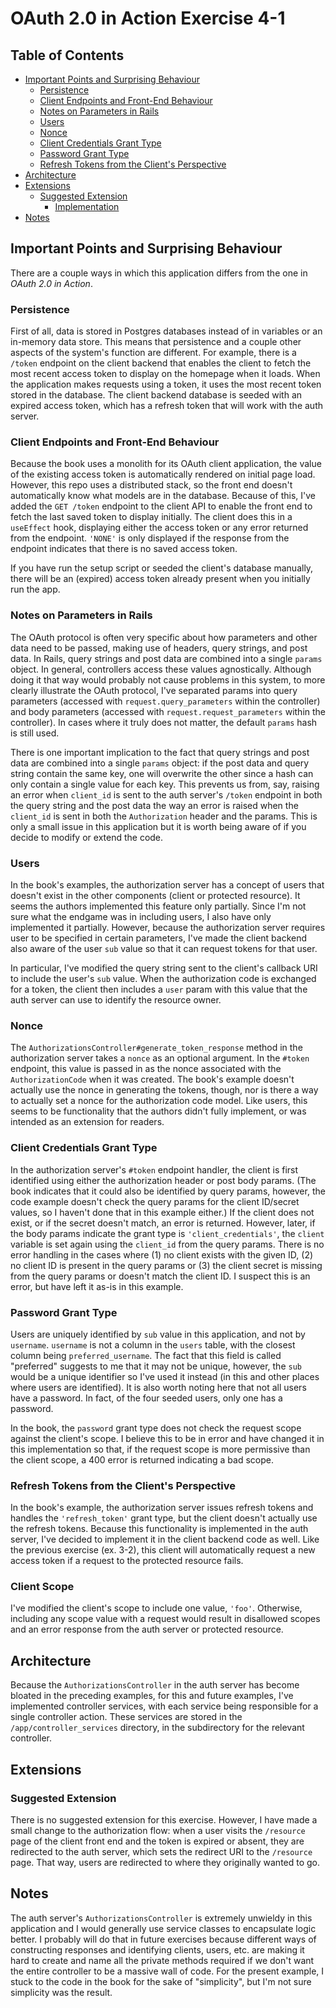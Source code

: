 # OAuth 2.0 in Action Exercise 4-1

## Table of Contents

* [Important Points and Surprising Behaviour](#important-points-and-surprising-behaviour)
  * [Persistence](#persistence)
  * [Client Endpoints and Front-End Behaviour](#client-endpoints-and-front-end-behaviour)
  * [Notes on Parameters in Rails](#notes-on-parameters-in-rails)
  * [Users](#users)
  * [Nonce](#nonce)
  * [Client Credentials Grant Type](#client-credentials-grant-type)
  * [Password Grant Type](#password-grant-type)
  * [Refresh Tokens from the Client's Perspective](#refresh-tokens-from-the-clients-perspective)
* [Architecture](#architecture)
* [Extensions](#extensions)
  * [Suggested Extension](#suggested-extension)
    * [Implementation](#implementation)
* [Notes](#notes)

## Important Points and Surprising Behaviour

There are a couple ways in which this application differs from the one in _OAuth 2.0 in Action_.

### Persistence

First of all, data is stored in Postgres databases instead of in variables or an in-memory data store. This means that persistence and a couple other aspects of the system's function are different. For example, there is a `/token` endpoint on the client backend that enables the client to fetch the most recent access token to display on the homepage when it loads. When the application makes requests using a token, it uses the most recent token stored in the database. The client backend database is seeded with an expired access token, which has a refresh token that will work with the auth server.

### Client Endpoints and Front-End Behaviour

Because the book uses a monolith for its OAuth client application, the value of the existing access token is automatically rendered on initial page load. However, this repo uses a distributed stack, so the front end doesn't automatically know what models are in the database. Because of this, I've added the `GET /token` endpoint to the client API to enable the front end to fetch the last saved token to display initially. The client does this in a `useEffect` hook, displaying either the access token or any error returned from the endpoint. `'NONE'` is only displayed if the response from the endpoint indicates that there is no saved access token.

If you have run the setup script or seeded the client's database manually, there will be an (expired) access token already present when you initially run the app.

### Notes on Parameters in Rails

The OAuth protocol is often very specific about how parameters and other data need to be passed, making use of headers, query strings, and post data. In Rails, query strings and post data are combined into a single `params` object. In general, controllers access these values agnostically. Although doing it that way would probably not cause problems in this system, to more clearly illustrate the OAuth protocol, I've separated params into query parameters (accessed with `request.query_parameters` within the controller) and body parameters (accessed with `request.request_parameters` within the controller). In cases where it truly does not matter, the default `params` hash is still used.

There is one important implication to the fact that query strings and post data are combined into a single `params` object: if the post data and query string contain the same key, one will overwrite the other since a hash can only contain a single value for each key. This prevents us from, say, raising an error when `client_id` is sent to the auth server's `/token` endpoint in both the query string and the post data the way an error is raised when the `client_id` is sent in both the `Authorization` header and the params. This is only a small issue in this application but it is worth being aware of if you decide to modify or extend the code.

### Users

In the book's examples, the authorization server has a concept of users that doesn't exist in the other components (client or protected resource). It seems the authors implemented this feature only partially. Since I'm not sure what the endgame was in including users, I also have only implemented it partially. However, because the authorization server requires user to be specified in certain parameters, I've made the client backend also aware of the user `sub` value so that it can request tokens for that user.

In particular, I've modified the query string sent to the client's callback URI to include the user's `sub` value. When the authorization code is exchanged for a token, the client then includes a `user` param with this value that the auth server can use to identify the resource owner.

### Nonce

The `AuthorizationsController#generate_token_response` method in the authorization server takes a `nonce` as an optional argument. In the `#token` endpoint, this value is passed in as the nonce associated with the `AuthorizationCode` when it was created. The book's example doesn't actually use the nonce in generating the tokens, though, nor is there a way to actually set a nonce for the authorization code model. Like users, this seems to be functionality that the authors didn't fully implement, or was intended as an extension for readers.

### Client Credentials Grant Type

In the authorization server's `#token` endpoint handler, the client is first identified using either the authorization header or post body params. (The book indicates that it could also be identified by query params, however, the code example doesn't check the query params for the client ID/secret values, so I haven't done that in this example either.) If the client does not exist, or if the secret doesn't match, an error is returned. However, later, if the body params indicate the grant type is `'client_credentials'`, the `client` variable is set again using the `client_id` from the query params. There is no error handling in the cases where (1) no client exists with the given ID, (2) no client ID is present in the query params or (3) the client secret is missing from the query params or doesn't match the client ID. I suspect this is an error, but have left it as-is in this example.

### Password Grant Type

Users are uniquely identified by `sub` value in this application, and not by `username`. `username` is not a column in the `users` table, with the closest column being `preferred_username`. The fact that this field is called "preferred" suggests to me that it may not be unique, however, the `sub` would be a unique identifier so I've used it instead (in this and other places where users are identified). It is also worth noting here that not all users have a password. In fact, of the four seeded users, only one has a password.

In the book, the `password` grant type does not check the request scope against the client's scope. I believe this to be in error and have changed it in this implementation so that, if the request scope is more permissive than the client scope, a 400 error is returned indicating a bad scope.

### Refresh Tokens from the Client's Perspective

In the book's example, the authorization server issues refresh tokens and handles the `'refresh_token'` grant type, but the client doesn't actually use the refresh tokens. Because this functionality is implemented in the auth server, I've decided to implement it in the client backend code as well. Like the previous exercise (ex. 3-2), this client will automatically request a new access token if a request to the protected resource fails.

### Client Scope

I've modified the client's scope to include one value, `'foo'`. Otherwise, including any scope value with a request would result in disallowed scopes and an error response from the auth server or protected resource.

## Architecture

Because the `AuthorizationsController` in the auth server has become bloated in the preceding examples, for this and future examples, I've implemented controller services, with each service being responsible for a single controller action. These services are stored in the `/app/controller_services` directory, in the subdirectory for the relevant controller.

## Extensions

### Suggested Extension

There is no suggested extension for this exercise. However, I have made a small change to the authorization flow: when a user visits the `/resource` page of the client front end and the token is expired or absent, they are redirected to the auth server, which sets the redirect URI to the `/resource` page. That way, users are redirected to where they originally wanted to go.

## Notes

The auth server's `AuthorizationsController` is extremely unwieldy in this application and I would generally use service classes to encapsulate logic better. I probably will do that in future exercises because different ways of constructing responses and identifying clients, users, etc. are making it hard to create and name all the private methods required if we don't want the entire controller to be a massive wall of code. For the present example, I stuck to the code in the book for the sake of "simplicity", but I'm not sure simplicity was the result.